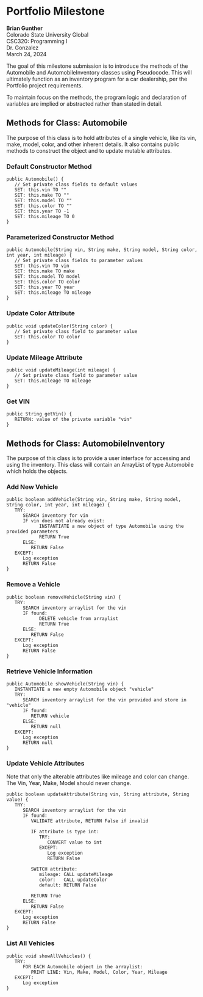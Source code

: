 # Portfolio Milestone

**Brian Gunther**  
Colorado State University Global  
CSC320: Programming I  
Dr. Gonzalez  
March 24, 2024

The goal of this milestone submission is to introduce the methods of the Automobile and AutomobileInventory classes using Pseudocode. This will ultimately function as an inventory program for a car dealership, per the Portfolio project requirements.

To maintain focus on the methods, the program logic and declaration of variables are implied or abstracted rather than stated in detail.

## Methods for Class: Automobile

The purpose of this class is to hold attributes of a single vehicle, like its vin, make, model, color, and other inherent details. It also contains public methods to construct the object and to update mutable attributes.

### Default Constructor Method

```pseudocode
public Automobile() {
   // Set private class fields to default values
   SET: this.vin TO ""
   SET: this.make TO ""
   SET: this.model TO ""
   SET: this.color TO ""
   SET: this.year TO -1
   SET: this.mileage TO 0
}
```

### Parameterized Constructor Method

```pseudocode
public Automobile(String vin, String make, String model, String color, int year, int mileage) {
   // Set private class fields to parameter values
   SET: this.vin TO vin
   SET: this.make TO make
   SET: this.model TO model
   SET: this.color TO color
   SET: this.year TO year
   SET: this.mileage TO mileage
}
```

### Update Color Attribute

```pseudocode
public void updateColor(String color) {
   // Set private class field to parameter value
   SET: this.color TO color
}
```

### Update Mileage Attribute

```pseudocode
public void updateMileage(int mileage) {
   // Set private class field to parameter value
   SET: this.mileage TO mileage
}
```

### Get VIN

```pseudocode
public String getVin() {
   RETURN: value of the private variable "vin"
}
```

## Methods for Class: AutomobileInventory

The purpose of this class is to provide a user interface for accessing and using the inventory. This class will contain an ArrayList of type Automobile which holds the objects.

### Add New Vehicle

```pseudocode
public boolean addVehicle(String vin, String make, String model, String color, int year, int mileage) {
   TRY:
      SEARCH inventory for vin
      IF vin does not already exist:
            INSTANTIATE a new object of type Automobile using the provided parameters
            RETURN True
      ELSE:
         RETURN False
   EXCEPT:
      Log exception
      RETURN False
}
```

### Remove a Vehicle

```pseudocode
public boolean removeVehicle(String vin) {
   TRY:
      SEARCH inventory arraylist for the vin
      IF found:
            DELETE vehicle from arraylist
            RETURN True
      ELSE:
         RETURN False
   EXCEPT:
      Log exception
      RETURN False
}
```

### Retrieve Vehicle Information

```pseudocode
public Automobile showVehicle(String vin) {
   INSTANTIATE a new empty Automobile object "vehicle"
   TRY:
      SEARCH inventory arraylist for the vin provided and store in "vehicle"
      IF found:
         RETURN vehicle
      ELSE:
         RETURN null
   EXCEPT:
      Log exception
      RETURN null
}
```

### Update Vehicle Attributes

Note that only the alterable attributes like mileage and color can change. The Vin, Year, Make, Model should never change.

```pseudocode
public boolean updateAttribute(String vin, String attribute, String value) {
   TRY:
      SEARCH inventory arraylist for the vin
      IF found:
         VALIDATE attribute, RETURN False if invalid

         IF attribute is type int:
            TRY:
               CONVERT value to int
            EXCEPT:
               Log exception
               RETURN False

         SWITCH attribute:
            mileage: CALL updateMileage
            color:   CALL updateColor
            default: RETURN False

         RETURN True
      ELSE:
         RETURN False
   EXCEPT:
      Log exception
      RETURN False
}
```

### List All Vehicles

```pseudocode
public void showAllVehicles() {
   TRY:
      FOR EACH Automobile object in the arraylist:
         PRINT LINE: Vin, Make, Model, Color, Year, Mileage
   EXCEPT:
      Log exception
}
```
